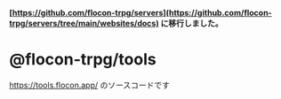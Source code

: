 **[https://github.com/flocon-trpg/servers](https://github.com/flocon-trpg/servers/tree/main/websites/docs) に移行しました。**

# @flocon-trpg/tools

<https://tools.flocon.app/> のソースコードです
